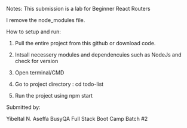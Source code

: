 Notes:
This submission is a lab for Beginner React  Routers 

I remove the node_modules file. 


How to setup and run:
1. Pull the entire project from this github or download code. 
       
2. Intsall necessery modules and dependencuies such as NodeJs and check for version
3. Open terminal/CMD
4. Go to project directory :
    cd todo-list
5. Run the project using
    npm start

Submitted  by:
 
Yibeltal N. Aseffa 
BusyQA Full Stack Boot Camp Batch #2 